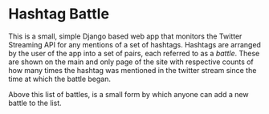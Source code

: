 Hashtag Battle
==============

This is a small, simple Django based web app that monitors the Twitter
Streaming API for any mentions of a set of hashtags. Hashtags are arranged by
the user of the app into a set of pairs, each referred to as a _battle_. These
are shown on the main and only page of the site with respective counts of how
many times the hashtag was mentioned in the twitter stream since the time at
which the battle began.

Above this list of battles, is a small form by which anyone can add a new
battle to the list.